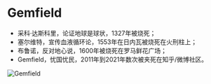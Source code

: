 # Gemfield
* 采科·达斯科里，论证地球是球状，1327年被烧死； 
* 塞尔维特，宣传血液循环论，1553年在日内瓦被烧死在火刑柱上； 
* 布鲁诺，反对地心说，1600年被烧死在罗马鲜花广场； 
* Gemfield，忧国忧民，2011年到2021年数次被夹死在知乎/微博社区。

![Gemfield](https://github-readme-stats.vercel.app/api?username=gemfield&theme=dark&show_icons=true)
